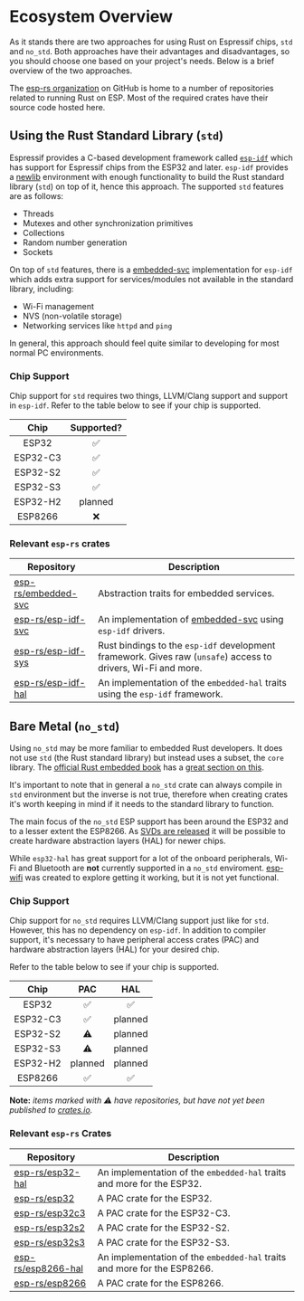 # Ecosystem Overview

As it stands there are two approaches for using Rust on Espressif chips, `std` and `no_std`. Both approaches have their advantages and disadvantages, so you should choose one based on your project's needs. Below is a brief overview of the two approaches.

The [esp-rs organization] on GitHub is home to a number of repositories related to running Rust on ESP. Most of the required crates have their source code hosted here.

[esp-rs organization]: https://github.com/esp-rs/

## Using the Rust Standard Library (`std`)

Espressif provides a C-based development framework called [`esp-idf`] which has support for Espressif chips from the ESP32 and later. `esp-idf` provides a [newlib] environment with enough functionality to build the Rust standard library (`std`) on top of it, hence this approach. The supported `std` features are as follows:

- Threads
- Mutexes and other synchronization primitives
- Collections
- Random number generation
- Sockets

On top of `std` features, there is a [embedded-svc] implementation for `esp-idf` which adds extra support for services/modules not available in the standard library, including:

- Wi-Fi management
- NVS (non-volatile storage)
- Networking services like `httpd` and `ping`

In general, this approach should feel quite similar to developing for most normal PC environments.

[`esp-idf`]: https://github.com/espressif/esp-idf
[newlib]: https://sourceware.org/newlib/
[embedded-svc]: https://github.com/esp-rs/embedded-svc

### Chip Support

Chip support for `std` requires two things, LLVM/Clang support and support in `esp-idf`. Refer to the table below to see if your chip is supported.

|   Chip   | Supported? |
| :------: | :--------: |
|  ESP32   |     ✅     |
| ESP32-C3 |     ✅     |
| ESP32-S2 |     ✅     |
| ESP32-S3 |     ✅     |
| ESP32-H2 |  planned   |
| ESP8266  |     ❌     |

### Relevant `esp-rs` crates

| Repository            | Description                                                                                                   |
| --------------------- | ------------------------------------------------------------------------------------------------------------- |
| [esp-rs/embedded-svc] | Abstraction traits for embedded services.                                                                     |
| [esp-rs/esp-idf-svc]  | An implementation of [embedded-svc] using `esp-idf` drivers.                                                  |
| [esp-rs/esp-idf-sys]  | Rust bindings to the `esp-idf` development framework. Gives raw (`unsafe`) access to drivers, Wi-Fi and more. |
| [esp-rs/esp-idf-hal]  | An implementation of the `embedded-hal` traits using the `esp-idf` framework.                                 |

[esp-rs/embedded-svc]: https://github.com/esp-rs/embedded-svc
[esp-rs/esp-idf-svc]: https://github.com/esp-rs/esp-idf-svc
[esp-rs/esp-idf-sys]: https://github.com/esp-rs/esp-idf-sys
[esp-rs/esp-idf-hal]: https://github.com/esp-rs/esp-idf-hal

## Bare Metal (`no_std`)

Using `no_std` may be more familiar to embedded Rust developers. It does not use `std` (the Rust standard library) but instead uses a subset, the `core` library. The [official Rust embedded book] has a [great section on this].

It's important to note that in general a `no_std` crate can always compile in `std` environment but the inverse is not true, therefore when creating crates it's worth keeping in mind if it needs to the standard library to function.

The main focus of the `no_std` ESP support has been around the ESP32 and to a lesser extent the ESP8266. As [SVDs are released] it will be possible to create hardware abstraction layers (HAL) for newer chips.

While `esp32-hal` has great support for a lot of the onboard peripherals, Wi-Fi and Bluetooth are **not** currently supported in a `no_std` enviroment. [esp-wifi] was created to explore getting it working, but it is not yet functional.

[official rust embedded book]: https://docs.rust-embedded.org/
[great section on this]: https://docs.rust-embedded.org/book/intro/no-std.html
[svds are released]: https://github.com/espressif/svd
[esp-wifi]: https://github.com/esp-rs/esp32-wifi

### Chip Support

Chip support for `no_std` requires LLVM/Clang support just like for `std`. However, this has no dependency on `esp-idf`. In addition to compiler support, it's necessary to have peripheral access crates (PAC) and hardware abstraction layers (HAL) for your desired chip.

Refer to the table below to see if your chip is supported.

|   Chip   |   PAC   |   HAL   |
| :------: | :-----: | :-----: |
|  ESP32   |   ✅    |   ✅    |
| ESP32-C3 |   ✅    | planned |
| ESP32-S2 |   ⚠️    | planned |
| ESP32-S3 |   ⚠️    | planned |
| ESP32-H2 | planned | planned |
| ESP8266  |   ✅    |   ✅    |

**Note:** _items marked with ⚠️ have repositories, but have not yet been published to [crates.io]._

[crates.io]: https://crates.io/

### Relevant `esp-rs` Crates

| Repository           | Description                                                              |
| -------------------- | ------------------------------------------------------------------------ |
| [esp-rs/esp32-hal]   | An implementation of the `embedded-hal` traits and more for the ESP32.   |
| [esp-rs/esp32]       | A PAC crate for the ESP32.                                               |
| [esp-rs/esp32c3]     | A PAC crate for the ESP32-C3.                                            |
| [esp-rs/esp32s2]     | A PAC crate for the ESP32-S2.                                            |
| [esp-rs/esp32s3]     | A PAC crate for the ESP32-S3.                                            |
| [esp-rs/esp8266-hal] | An implementation of the `embedded-hal` traits and more for the ESP8266. |
| [esp-rs/esp8266]     | A PAC crate for the ESP8266.                                             |

[esp-rs/esp32-hal]: https://github.com/esp-rs/esp32-hal
[esp-rs/esp32]: https://github.com/esp-rs/esp32
[esp-rs/esp32c3]: https://github.com/esp-rs/esp32c3
[esp-rs/esp32s2]: https://github.com/esp-rs/esp32s2
[esp-rs/esp32s3]: https://github.com/esp-rs/esp32s3
[esp-rs/esp8266-hal]: https://github.com/esp-rs/esp8266-hal
[esp-rs/esp8266]: https://github.com/esp-rs/esp8266
